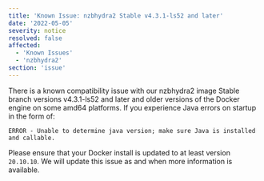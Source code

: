 ```yaml
---
title: 'Known Issue: nzbhydra2 Stable v4.3.1-ls52 and later'
date: '2022-05-05'
severity: notice
resolved: false
affected:
  - 'Known Issues'
  - 'nzbhydra2'
section: 'issue'
---
```

There is a known compatibility issue with our nzbhydra2 image Stable branch versions v4.3.1-ls52 and later and older versions of the Docker engine on some amd64 platforms. If you experience Java errors on startup in the form of:

```shell
ERROR - Unable to determine java version; make sure Java is installed and callable.
```

Please ensure that your Docker install is updated to at least version `20.10.10`. We will update this issue as and when more information is available.
